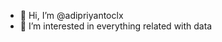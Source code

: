 - 👋 Hi, I’m @adipriyantoclx
- 👀 I’m interested in everything related with data 

<!---
adipriyantoclx/adipriyantoclx is a ✨ special ✨ repository because its `README.md` (this file) appears on your GitHub profile.
You can click the Preview link to take a look at your changes.
--->

